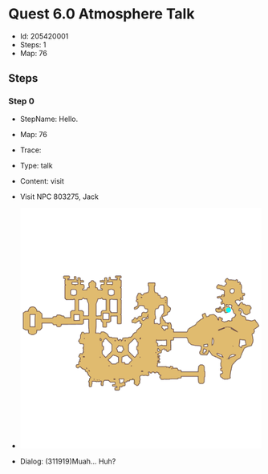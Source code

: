 # Quest 6.0 Atmosphere Talk

- Id: 205420001
- Steps: 1
- Map: 76

## Steps

### Step 0
- StepName:  Hello.
- Map:  76
- Trace:  
- Type:  talk
- Content:  visit
- Visit NPC 803275, Jack

- ![images/205420001_0.png](images/205420001_0.png)
- Dialog: (311919)Muah... Huh?


